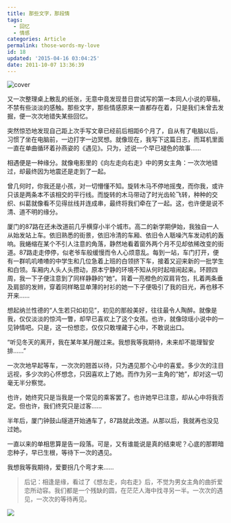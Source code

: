 ```yaml
---
title: 那些文字，那段情
tags:
  - 回忆
  - 情感
categories: Article
permalink: those-words-my-love
id: 18
updated: '2015-04-16 03:04:25'
date: 2011-10-07 13:36:39
---
```


![cover](https://cat.yufan.me/cats/062326teI.jpg)

又一次整理桌上散乱的纸张，无意中竟发现昔日尝试写的第一本同人小说的草稿，不禁有些淡淡的感触。那些文字，那些情感原来一直都存在着，只是我们未曾去发掘，便一次次地错失某些回忆。

突然惊恐地发现自己距上次手写文章已经前后相距6个月了，自从有了电脑以后，习惯了坐在电脑前，一边打字一边冥想。就像现在，我写下这篇日志，而耳机里面一直在单曲循环着孙燕姿的《遇见》。只为，述说一个早已褪色的故事……<!--more-->

相遇便是一种缘分。就像电影里的《向左走向右走》中的男女主角：一次次地错过，却最终因为地震还是走到了一起。

曾几何时，你我还是小孩，对一切懵懂不知。旋转木马不停地摇曳，而你我，或许只该是两条本不该相交的平行线。而旋转的木马带动了时光齿轮飞转，种种的交织、纠葛就像看不见得丝线并连成串，最终将我们牵在了一起。这，也许便是说不清、道不明的缘分。

厦门的87路在还未改道前几乎横穿小半个城市。高二的新学期伊始，我独自一人从始发站上车。依旧熟悉的街景，依旧冷清的车厢、依旧令人聒噪汽车发动机的轰响。我蜷缩在某个不引人注意的角落，静然地看着窗外两个月不见却依稀改变的街道。87路走走停停，似老爷车般缓慢而令人心烦意乱。每到一站，车门打开，便有一群叽叽喳喳的中学生和几位急着上班的白领挤下车，接着又迎来新的一批学生和白领。车厢内人头人头攒动，原本宁静的环境不知从何时起喧闹起来。环顾四周，我一下子便注意到了同样静静的“她”。背着一亮橙色的双肩背包，扎着两条垂及肩部的发辫，穿着同样略显单薄的衬衫的她一下子便吸引了我的目光，再也移不开来……

想起纳兰性德的“人生若只如初见”，初见的那般美好，往往最令人陶醉。就像是我，仅仅淡淡的惊鸿一瞥，却早已喜欢上了这个女孩。也许，就像琼瑶小说中的一见钟情吧。只是，这一份想恋，仅仅只敢埋藏于心中，不敢说出口。

“听见冬天的离开，我在某年某月醒过来。我想我等我期待，未来却不能理智安排……”

一次次地早起等车，一次次的翘首以待，只为遇见那个心中的喜爱。多少次的注目远视，多少次的心怀想念，只因喜欢上了她。而作为另一主角的“她”，却对这一切毫无半分察觉。

也许，她终究只是当我是一个常见的乘客罢了。也许她早已注意，却从心中将我否定。但也许，我们终究只是过客……

半年后，厦门钟鼓山隧道开始通车了，87路就此改道。从那以后，我就再也没见过她。

一直以来的单相思算是告一段落。可是，又有谁能说是真的结束呢？心底的那颗暗恋种子，早已生根，等待下一次的遇见。

我想我等我期待，爱要拐几个弯才来……


>后记：相逢是缘，看过了《想左走，向右走》后，不觉为男女主角的曲折爱恋所动容。我们都是一个残缺的圆，在茫茫人海中找寻另一半。一次次的遇见，一次次的等待再见。

![](https://cat.yufan.me/cats/062326o1e.jpg)
